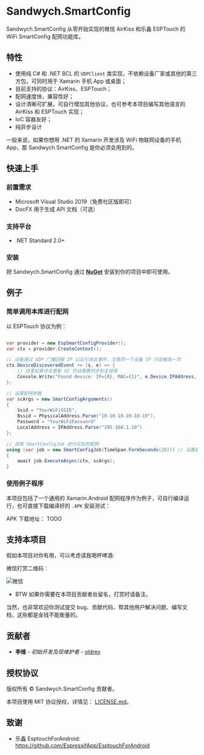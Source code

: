 # Sandwych.SmartConfig

Sandwych.SmartConfig 从零开始实现的微信 AirKiss 和乐鑫 ESPTouch 的 WiFi SmartConfig 配网功能库。

## 特性

* 使用纯 C# 和 .NET BCL 的 `UDPClient` 类实现，不依赖设备厂家或其他的第三方包，可同时用于 Xamarin 手机 App 或桌面；
* 目前支持的协议：AirKiss、ESPTouch；
* 配网速度快，兼容性好；
* 设计清晰可扩展，可自行增加其他协议，也可参考本项目编写其他语言的 AirKiss 和 ESPTouch 实现；
* IoC 容器友好；
* 纯异步设计

一般来说，如果你想用 .NET 的 Xamarin 开发涉及 WiFi 物联网设备的手机 App，那 Sandwych.SmartConfig 是你必须会用到的。

## 快速上手


### 前置需求

* Microsoft Visual Studio 2019（免费社区版即可）
* DocFX 用于生成 API 文档（可选）

### 支持平台

* .NET Standard 2.0+

### 安装

把 Sandwych.SmartConfig 通过 **[NuGet](http://www.google.com)** 安装到你的项目中即可使用。


## 例子

### 简单调用本库进行配网

以 ESPTouch 协议为例：

```csharp

var provider = new EspSmartConfigProvider();
var ctx = provider.CreateContext();

// 设备通过 UDP 广播回报 IP 以后引发此事件，注意同一个设备 IP 只会触发一次
ctx.DeviceDiscoveredEvent += (s, e) => {
	// 这里如果涉及更新 UI 的话需要同步到主线程
	Console.Write("Found device: IP={0}, MAC={1}", e.Device.IPAddress, e.Device.MacAddress);
};

// 设置配网参数
var scArgs = new SmartConfigArguments()
{
	Ssid = "YourWiFiSSID",
	Bssid = PhysicalAddress.Parse("10-10-10-10-10-10"),
	Password = "YourWiFiPassword"
	LocalAddress = IPAddress.Parse("192.168.1.10")
};

// 调用 SmartConfigJob 进行实际的配网
using (var job = new SmartConfigJob(TimeSpan.FormSeconds(20))) // 设置最长配网时间 20秒
{
	await job.ExecuteAsync(ctx, scArgs);
}

```

### 使用例子程序

本项目包括了一个通用的 Xamarin.Android 配网程序作为例子，可自行编译运行，也可直接下载编译好的 `.APK` 安装测试：

APK 下载地址： TODO

## 支持本项目

假如本项目对你有用，可以考虑请我喝杯啤酒:

微信打赏二维码：

![微信](https://github.com/oldrev/sandwych-smartconfig/blob/master/assets/wechat_qrcode.png)


* BTW 如果你需要在本项目贡献者处留名，打赏时请备注。

当然，也非常欢迎你测试提交 bug、贡献代码、帮其他用户解决问题、编写文档，这些都是金钱不能衡量的。

## 贡献者

* **李维** - *初始开发及现维护者* - [oldrev](https://github.com/oldrev)

## 授权协议

版权所有 &copy; Sandwych.SmartConfig 贡献者。

本项目使用 MIT 协议授权，详情见： [LICENSE.md](LICENSE.md)。

## 致谢

* 乐鑫 EsptouchForAndroid: https://github.com/EspressifApp/EsptouchForAndroid
